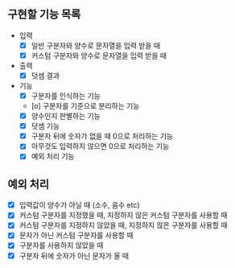 ## 구현할 기능 목록
- 입력
    - [x] 일반 구분자와 양수로 문자열을 입력 받을 때
    - [x] 커스텀 구분자와 양수로 문자열을 입력 받을 때
- 출력
    - [x] 덧셈 결과
- 기능
    - [x] 구분자를 인식하는 기능
    - [o] 구분자를 기준으로 분리하는 기능
    - [x] 양수인지 판별하는 기능
    - [x] 덧셈 기능
    - [x] 구분자 뒤에 숫자가 없을 때 0으로 처리하는 기능
    - [x] 아무것도 입력하지 않으면 0으로 처리하는 기능
    - [x] 예외 처리 기능

## 예외 처리
 - [x] 입력값이 양수가 아닐 때 (소수, 음수 etc)
 - [x] 커스텀 구분자를 지정했을 때, 지정하지 않은 커스텀 구분자를 사용할 때
 - [x] 커스텀 구분자를 지정하지 않았을 때, 지정하지 않은 구분자를 사용할 때
 - [x] 문자가 아닌 커스텀 구분자를 사용할 때
 - [x] 구분자를 사용하지 않았을 때
 - [x] 구분자 뒤에 숫자가 아닌 문자가 올 때